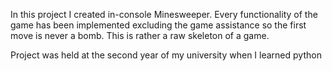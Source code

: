 ﻿In this project I created in-console Minesweeper. Every functionality of the game has been implemented 
excluding the game assistance so the first move is never a bomb. This is rather a raw skeleton of a game.

Project was held at the second year of my university when I learned python